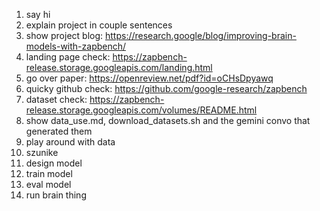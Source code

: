 
1. say hi
2. explain project in couple sentences
3. show project blog: https://research.google/blog/improving-brain-models-with-zapbench/
4. landing page check: https://zapbench-release.storage.googleapis.com/landing.html
5. go over paper: https://openreview.net/pdf?id=oCHsDpyawq
6. quicky github check: https://github.com/google-research/zapbench
7. dataset check: https://zapbench-release.storage.googleapis.com/volumes/README.html
8. show data_use.md, download_datasets.sh and the gemini convo that generated them
9. play around with data
10. szunike
11. design model
12. train model
13. eval model
14. run brain thing
